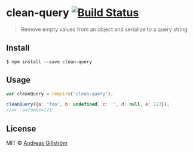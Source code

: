 # clean-query [![Build Status](https://travis-ci.org/gillstrom/clean-query.svg?branch=master)](https://travis-ci.org/gillstrom/clean-query)

> Remove empty values from an object and serialize to a query string


## Install

```
$ npm install --save clean-query
```


## Usage

```js
var cleanQuery = require('clean-query');

cleanQuery({a: 'foo', b: undefined, c: '', d: null, e: 123});
//=> 'a=foo&e=123'
```


## License

MIT © [Andreas Gillström](http://github.com/gillstrom)
